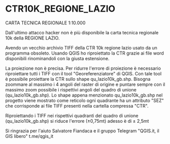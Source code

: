 # CTR10K_REGIONE_LAZIO
CARTA TECNICA REGIONALE 1:10.000

Dall'ultimo attacco hacker non è più disponibile la carta tecnica regionale 10k della REGIONE LAZIO.

Avendo un vecchio archivio TIFF della CTR 10k regione lazio usato da un programma obsoleto.
Usando QGIS ho riproiettato la CTR grazie ai file word disponibili rinominandoli con la giusta estensione. 

La proiezione non è precisa. Per ridurre l'errore di proiezione è necessario riproiettare tutti i TIFF con il tool "Georeferenziatore" di QGIS. 
Con tale tool è possibile proiettare la CTR sullo shape qu_lazio10k_gb.shp. Bisogna zoommare al massimo i 4 angoli del raster di origine e puntare 
sempre con il massimo zoom possibile i rispettivi angoli del quadro di unione (qu_lazio10k_gb.shp). 
Lo shape appena menzionato qu_lazio10k_gb.shp nel progetto viene mostrato come reticolo ogni quadrante ha un attributo "SEZ" che
corrisponde ai file TIFF presenti nella cartella compressa "CTR".

Riproiettando i TIFF nei rispettivi quadranti del quadro di unione (qu_lazio10k_gb.shp) si riduce l'errore (±0,75mt) adesso è di ± 2,5mt

Si ringrazia per l'aiuto Salvatore Fiandaca e il gruppo Telegram "QGIS.it, il GIS libero" t.me/qgis_it
